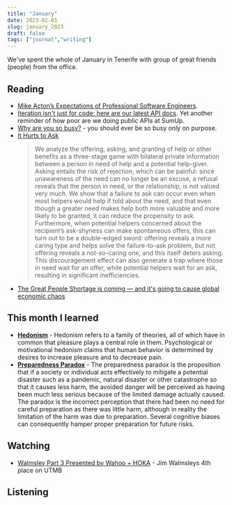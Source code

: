 ```yaml
---
title: "January"
date: 2023-02-01
slug: january_2023
draft: false
tags: ["journal","writing"]
---
```


We've spent the whole of January in Tenerife with group of great friends (people) from the office.

## Reading

- [Mike Acton’s Expectations of Professional Software Engineers](https://adamj.eu/tech/2022/06/17/mike-actons-expectations-of-professional-software-engineers/).
- [Iteration isn't just for code: here are our latest API docs](https://blog.cloudflare.com/building-a-better-developer-experience-through-api-documentation/).
  Yet another reminder of how poor are we doing public APIs at SumUp.
- [Why are you so busy?](https://tomlingham.com/articles/why-are-you-so-busy/) - you should ever be so busy only on purpose.
- [It Hurts to Ask](https://scholar.princeton.edu/sites/default/files/rbenabou/files/ihta_august_7.pdf)
  > We analyze the offering, asking, and granting of help or other benefits as a three-stage game with
  > bilateral private information between a person in need of help and a potential help-giver. Asking
  > entails the risk of rejection, which can be painful: since unawareness of the need can no longer
  > be an excuse, a refusal reveals that the person in need, or the relationship, is not valued very
  > much. We show that a failure to ask can occur even when most helpers would help if told about
  > the need, and that even though a greater need makes help both more valuable and more likely to be
  > granted, it can reduce the propensity to ask. Furthermore, when potential helpers concerned about
  > the recipient’s ask-shyness can make spontaneous offers, this can turn out to be a double-edged
  > sword: offering reveals a more caring type and helps solve the failure-to-ask problem, but not
  > offering reveals a not-so-caring one, and this itself deters asking. This discouragement effect can
  > also generate a trap where those in need wait for an offer, while potential helpers wait for an ask,
  > resulting in significant inefficiencies.
- [The Great People Shortage is coming — and it's going to cause global economic chaos](https://archive.ph/zBiPM#selection-1305.0-1305.83)

## This month I learned

- [**Hedonism**](https://en.wikipedia.org/wiki/Hedonism) - Hedonism refers to a family of theories, all of which have in
  common that pleasure plays a central role in them. Psychological or motivational hedonism claims that human behavior is
  determined by desires to increase pleasure and to decrease pain.
- [**Preparedness Paradox**](https://en.wikipedia.org/wiki/Preparedness_paradox) - The preparedness paradox is the
  proposition that if a society or individual acts effectively to mitigate a potential disaster such as a pandemic,
  natural disaster or other catastrophe so that it causes less harm, the avoided danger will be perceived as having been
  much less serious because of the limited damage actually caused. The paradox is the incorrect perception that there had
  been no need for careful preparation as there was little harm, although in reality the limitation of the harm was due to
  preparation. Several cognitive biases can consequently hamper proper preparation for future risks.

## Watching

- [Walmsley Part 3 Presented by Wahoo + HOKA](https://youtu.be/LibGmCDdBxw) - Jim Walmsleys 4th place on UTMB

## Listening

